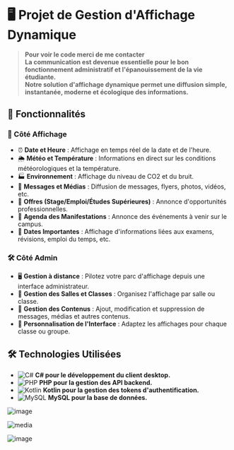 # 🖥️ Projet de Gestion d'Affichage Dynamique

> **Pour voir le code merci de me contacter**  
> **La communication est devenue essentielle pour le bon fonctionnement administratif et l'épanouissement de la vie étudiante.**  
> **Notre solution d'affichage dynamique permet une diffusion simple, instantanée, moderne et écologique des informations.**

## 🚀 Fonctionnalités

### 🎯 Côté Affichage
- ⏰ **Date et Heure** : Affichage en temps réel de la date et de l'heure.
- 🌦️ **Météo et Température** : Informations en direct sur les conditions météorologiques et la température.
- 🏭 **Environnement** : Affichage du niveau de CO2 et du bruit.
- 📢 **Messages et Médias** : Diffusion de messages, flyers, photos, vidéos, etc.
- 💼 **Offres (Stage/Emploi/Études Supérieures)** : Annonce d'opportunités professionnelles.
- 📅 **Agenda des Manifestations** : Annonce des événements à venir sur le campus.
- 📆 **Dates Importantes** : Affichage d'informations liées aux examens, révisions, emploi du temps, etc.

### 🛠️ Côté Admin
- 🖥️ **Gestion à distance** : Pilotez votre parc d'affichage depuis une interface administrateur.
- 🏫 **Gestion des Salles et Classes** : Organisez l'affichage par salle ou classe.
- 📝 **Gestion des Contenus** : Ajout, modification et suppression de messages, médias et autres contenus.
- 🎨 **Personnalisation de l'Interface** : Adaptez les affichages pour chaque classe ou groupe.

## 🛠️ Technologies Utilisées
- ![C#](https://img.shields.io/badge/C%23-%23239120.svg?style=for-the-badge&logo=c-sharp&logoColor=white) **C# pour le développement du client desktop.**
- ![PHP](https://img.shields.io/badge/PHP-777BB4?style=for-the-badge&logo=php&logoColor=white) **PHP pour la gestion des API backend.**
- ![Kotlin](https://img.shields.io/badge/Kotlin-%230095D5.svg?style=for-the-badge&logo=kotlin&logoColor=white) **Kotlin pour la gestion des tokens d'authentification.**
- ![MySQL](https://img.shields.io/badge/MySQL-4479A1?style=for-the-badge&logo=mysql&logoColor=white) **MySQL pour la base de données.**



![image](https://github.com/user-attachments/assets/e005fedf-2444-4553-8384-b8f93f434f70)

![media](https://github.com/user-attachments/assets/a0681f84-33e8-401d-ab6f-15489954db8f)

![image](https://github.com/user-attachments/assets/2160b46e-7dfa-4093-9ba9-221d3b5b5308)

